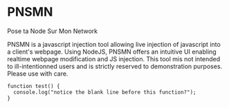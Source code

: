 # PNSMN
Pose ta Node Sur Mon Network

PNSMN is a javascript injection tool allowing live injection of javascript into a client's webpage. Using NodeJS, PNSMN offers an intuitive UI enabling realtime webpage modification and JS injection. This tool mis not intended to ill-intentionned users and is strictly reserved to demonstration purposes. Please use with care.
```
function test() {
  console.log("notice the blank line before this function?");
}
```
